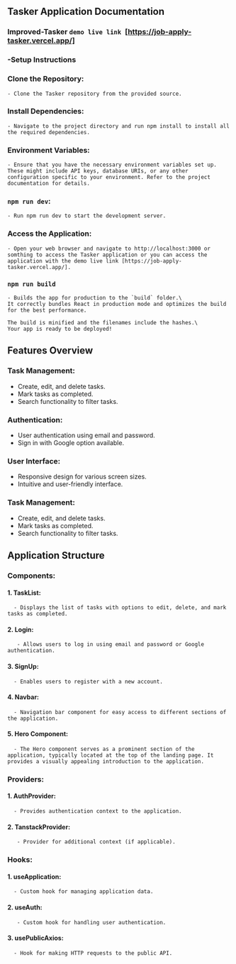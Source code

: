 ## Tasker Application Documentation
### Improved-Tasker `demo live link `[https://job-apply-tasker.vercel.app/]
### -Setup Instructions

### Clone the Repository:

    - Clone the Tasker repository from the provided source.

### Install Dependencies:

    - Navigate to the project directory and run npm install to install all the required dependencies.

### Environment Variables:

    - Ensure that you have the necessary environment variables set up. These might include API keys, database URIs, or any other configuration specific to your environment. Refer to the project documentation for details.

### `npm run dev`:

    - Run npm run dev to start the development server.

### Access the Application:

    - Open your web browser and navigate to http://localhost:3000 or somthing to access the Tasker application or you can access the application with the demo live link [https://job-apply-tasker.vercel.app/].

### `npm run build`

    - Builds the app for production to the `build` folder.\
    It correctly bundles React in production mode and optimizes the build for the best performance.

    The build is minified and the filenames include the hashes.\
    Your app is ready to be deployed!

## Features Overview

### Task Management:

- Create, edit, and delete tasks.
- Mark tasks as completed.
- Search functionality to filter tasks.

### Authentication:

- User authentication using email and password.
- Sign in with Google option available.

### User Interface:

- Responsive design for various screen sizes.
- Intuitive and user-friendly interface.

### Task Management:

- Create, edit, and delete tasks.
- Mark tasks as completed.
- Search functionality to filter tasks.

## Application Structure

### Components:

#### 1. TaskList:

      - Displays the list of tasks with options to edit, delete, and mark tasks as completed.

#### 2. Login:

       - Allows users to log in using email and password or Google authentication.

#### 3. SignUp:

      - Enables users to register with a new account.

#### 4. Navbar:

      - Navigation bar component for easy access to different sections of the application.

#### 5. Hero Component:

      - The Hero component serves as a prominent section of the application, typically located at the top of the landing page. It provides a visually appealing introduction to the application.

### Providers:

#### 1. AuthProvider:

      - Provides authentication context to the application.

#### 2. TanstackProvider:

       - Provider for additional context (if applicable).

### Hooks:

#### 1. useApplication:

      - Custom hook for managing application data.

#### 2. useAuth:

       - Custom hook for handling user authentication.

#### 3. usePublicAxios:

      - Hook for making HTTP requests to the public API.
